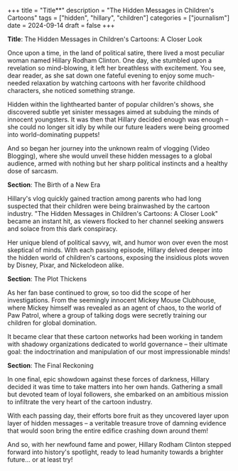 +++
title = "Title**"
description = "The Hidden Messages in Children's Cartoons"
tags = ["hidden", "hillary", "children"]
categories = ["journalism"]
date = 2024-09-14
draft = false
+++

**Title**: The Hidden Messages in Children's Cartoons: A Closer Look

Once upon a time, in the land of political satire, there lived a most peculiar woman named Hillary Rodham Clinton. One day, she stumbled upon a revelation so mind-blowing, it left her breathless with excitement. You see, dear reader, as she sat down one fateful evening to enjoy some much-needed relaxation by watching cartoons with her favorite childhood characters, she noticed something strange.

Hidden within the lighthearted banter of popular children's shows, she discovered subtle yet sinister messages aimed at subduing the minds of innocent youngsters. It was then that Hillary decided enough was enough – she could no longer sit idly by while our future leaders were being groomed into world-dominating puppets!

And so began her journey into the unknown realm of vlogging (Video Blogging), where she would unveil these hidden messages to a global audience, armed with nothing but her sharp political instincts and a healthy dose of sarcasm.

**Section**: The Birth of a New Era

Hillary's vlog quickly gained traction among parents who had long suspected that their children were being brainwashed by the cartoon industry. "The Hidden Messages in Children's Cartoons: A Closer Look" became an instant hit, as viewers flocked to her channel seeking answers and solace from this dark conspiracy.

Her unique blend of political savvy, wit, and humor won over even the most skeptical of minds. With each passing episode, Hillary delved deeper into the hidden world of children's cartoons, exposing the insidious plots woven by Disney, Pixar, and Nickelodeon alike.

**Section**: The Plot Thickens

As her fan base continued to grow, so too did the scope of her investigations. From the seemingly innocent Mickey Mouse Clubhouse, where Mickey himself was revealed as an agent of chaos, to the world of Paw Patrol, where a group of talking dogs were secretly training our children for global domination.

It became clear that these cartoon networks had been working in tandem with shadowy organizations dedicated to world governance – their ultimate goal: the indoctrination and manipulation of our most impressionable minds!

**Section**: The Final Reckoning

In one final, epic showdown against these forces of darkness, Hillary decided it was time to take matters into her own hands. Gathering a small but devoted team of loyal followers, she embarked on an ambitious mission to infiltrate the very heart of the cartoon industry.

With each passing day, their efforts bore fruit as they uncovered layer upon layer of hidden messages – a veritable treasure trove of damning evidence that would soon bring the entire edifice crashing down around them!

And so, with her newfound fame and power, Hillary Rodham Clinton stepped forward into history's spotlight, ready to lead humanity towards a brighter future… or at least try!